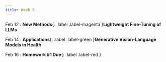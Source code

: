 ```yaml
---
title: Week 6
---
```


Feb 12
: **New Methods**{: .label .label-magenta }**Lightweight Fine-Tuning of LLMs**

Feb 14
: **Applications**{: .label .label-green }**Generative Vision-Language Models in Health**

Feb 16
: **Homework #1 Due**{: .label .label-red }
